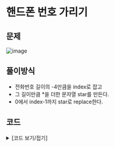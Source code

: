 # 핸드폰 번호 가리기

## 문제

![image](https://github.com/Employment-Study/Algorithm_Study/assets/44068819/a938e614-881f-49e7-a61a-23a649a3531e)

## 풀이방식

- 전화번호 길이의 -4만큼을 index로 잡고
- 그 길이만큼 *을 더한 문자열 star를 만든다.
- 0에서 index-1까지 star로 replace한다.

## 코드

<details>
<summary>
[코드 보기/접기]
</summary>

```java
// 핸드폰 번호 가리기
class Solution {
    public String solution(String phone_number) {
        String answer = "";
        int index = phone_number.length()-4;
        String star = "";
        for(int i=0;i<index;i++) {
        	star += "*";
        }
        answer = phone_number.replace(phone_number.substring(0,index), star) ;
        
        return answer;
    }
}

```

</details>
